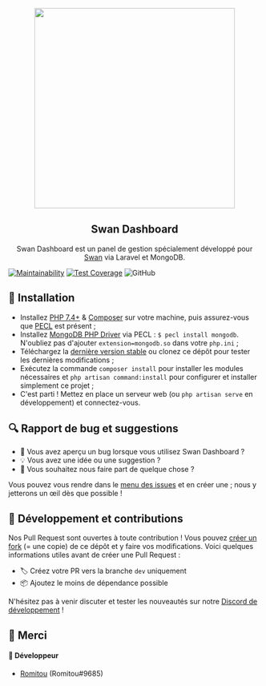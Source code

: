 <p align="center"><img width=400px src="https://skript-mc.fr/assets/images/logo.png"></p>
<h2 align="center">Swan Dashboard</h2>
<p align="center">
    Swan Dashboard est un panel de gestion spécialement développé pour <a href="https://github.com/Skript-MC/Swan">Swan</a> via Laravel et MongoDB.
</p>

[![Maintainability](https://api.codeclimate.com/v1/badges/83ba962d1237ac5048c1/maintainability)](https://codeclimate.com/github/Romitou/SwanDashboard/maintainability) [![Test Coverage](https://api.codeclimate.com/v1/badges/83ba962d1237ac5048c1/test_coverage)](https://codeclimate.com/github/Romitou/SwanDashboard/test_coverage) ![GitHub](https://img.shields.io/github/license/Romitou/SwanDashboard)

## 🚀 Installation
- Installez [PHP 7.4+](https://www.php.net/downloads) & [Composer](https://getcomposer.org/) sur votre machine, puis assurez-vous que [PECL](https://www.php.net/manual/fr/install.pecl.php) est présent ;
- Installez [MongoDB PHP Driver](https://docs.mongodb.com/drivers/php) via PECL : `$ pecl install mongodb`. N'oubliez pas d'ajouter `extension=mongodb.so` dans votre `php.ini` ;
- Téléchargez la [dernière version stable](https://github.com/Romitou/SwanDashboard/releases/latest) ou clonez ce dépôt pour tester les dernières modifications ;
- Exécutez la commande `composer install` pour installer les modules nécessaires et `php artisan command:install` pour configurer et installer simplement ce projet ; 
- C'est parti ! Mettez en place un serveur web (ou `php artisan serve` en développement) et connectez-vous.

## 🔍 Rapport de bug et suggestions
- 🐛 Vous avez aperçu un bug lorsque vous utilisez Swan Dashboard ?
- 💡 Vous avez une idée ou une suggestion ?
- 💬 Vous souhaitez nous faire part de quelque chose ?

Vous pouvez vous rendre dans le [menu des issues](https://github.com/Romitou/SwanDashboard/issues) et en créer une ; nous y jetterons un œil dès que possible !

## 🔨 Développement et contributions
Nos Pull Request sont ouvertes à toute contribution ! Vous pouvez [créer un fork](https://github.com/Romitou/SwanDashboard/fork) (= une copie) de ce dépôt et y faire vos modifications. Voici quelques informations utiles avant de créer une Pull Request :

- 🏷️ Créez votre PR vers la branche `dev` uniquement
- 📦 Ajoutez le moins de dépendance possible

N'hésitez pas à venir discuter et tester les nouveautés sur notre [Discord de développement](https://discord.com/njSgX3w) !

## 🙏 Merci
#### 👥 Développeur
- [Romitou](https://github.com/Romitou) (Romitou#9685)
